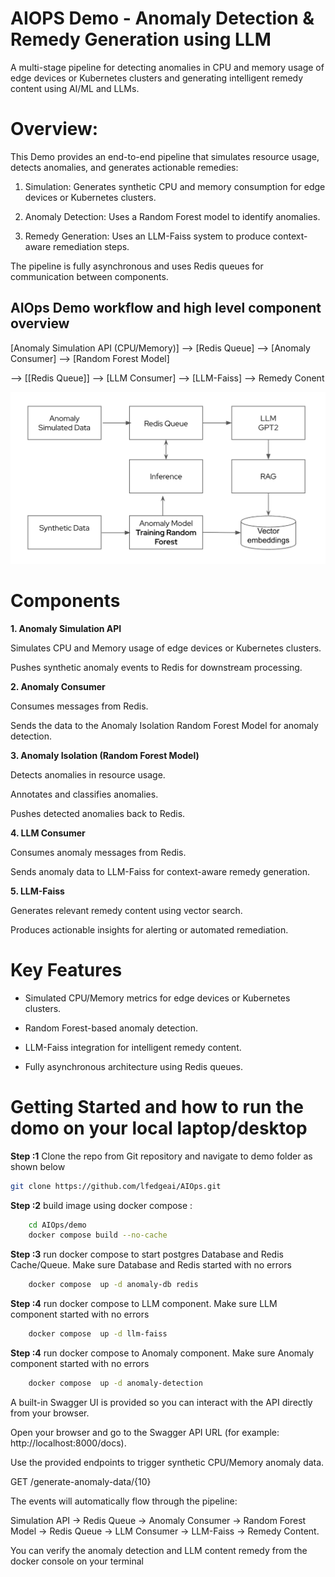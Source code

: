 
# AIOPS Demo - Anomaly Detection & Remedy Generation using LLM

A multi-stage pipeline for detecting anomalies in CPU and memory usage of edge devices or Kubernetes clusters and generating intelligent remedy content using AI/ML and LLMs.

# Overview:

This Demo provides an end-to-end pipeline that simulates resource usage, detects anomalies, and generates actionable remedies:

1. Simulation: Generates synthetic CPU and memory consumption for edge devices or Kubernetes clusters.

2. Anomaly Detection: Uses a Random Forest model to identify anomalies.

3. Remedy Generation: Uses an LLM-Faiss system to produce context-aware remediation steps.

The pipeline is fully asynchronous and uses Redis queues for communication between components.

## AIOps Demo workflow and high level component overview

[Anomaly Simulation API (CPU/Memory)] --> [Redis Queue] --> [Anomaly Consumer] --> [Random Forest Model]

--> [[Redis Queue]] --> [LLM Consumer] --> [LLM-Faiss] --> Remedy Conent


![Alt text](demo-flow.png)

# Components

**1. Anomaly Simulation API**

Simulates CPU and Memory usage of edge devices or Kubernetes clusters.

Pushes synthetic anomaly events to Redis for downstream processing.

**2. Anomaly Consumer**

Consumes messages from Redis.

Sends the data to the Anomaly Isolation Random Forest Model for anomaly detection.

**3. Anomaly Isolation (Random Forest Model)**

Detects anomalies in resource usage.

Annotates and classifies anomalies.

Pushes detected anomalies back to Redis.

**4. LLM Consumer**

Consumes anomaly messages from Redis.

Sends anomaly data to LLM-Faiss for context-aware remedy generation.

**5. LLM-Faiss**

Generates relevant remedy content using vector search.

Produces actionable insights for alerting or automated remediation.

# Key Features

-  Simulated CPU/Memory metrics for edge devices or Kubernetes clusters.

-  Random Forest-based anomaly detection.

-  LLM-Faiss integration for intelligent remedy content.

-  Fully asynchronous architecture using Redis queues.

# Getting Started and how to run the domo on your local laptop/desktop

**Step :1** Clone the repo from Git repository and navigate to demo folder as shown below

```bash
git clone https://github.com/lfedgeai/AIOps.git

 ```

**Step :2** build image using docker compose :

```bash
    cd AIOps/demo
    docker compose build --no-cache
 ```
**Step :3** run docker compose to start postgres Database and Redis Cache/Queue. Make sure Database and Redis 
started with no errors
```bash
    docker compose  up -d anomaly-db redis
 ```

**Step :4** run docker compose to LLM component. Make sure LLM component
started with no errors

```bash
    docker compose  up -d llm-faiss
 ```

 **Step :4** run docker compose to Anomaly component. Make sure Anomaly component
started with no errors

```bash
    docker compose  up -d anomaly-detection
 ```

A built-in Swagger UI is provided so you can interact with the API directly from your browser.

Open your browser and go to the Swagger API URL (for example: http://localhost:8000/docs).

Use the provided endpoints to trigger synthetic CPU/Memory anomaly data.

GET /generate-anomaly-data/{10}

The events will automatically flow through the pipeline:

Simulation API → Redis Queue → Anomaly Consumer → Random Forest Model → Redis Queue → LLM Consumer → LLM-Faiss → Remedy Content.

You can verify  the anomaly detection and LLM content remedy from the docker console on your terminal 